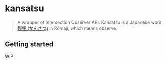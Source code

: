 # kansatsu

> A wrapper of Intersection Observer API. Kansatsu is a Japanese word [観察 (かんさつ)](https://en.wiktionary.org/wiki/観察) in Rōmaji, which means observe.

## Getting started

WIP
